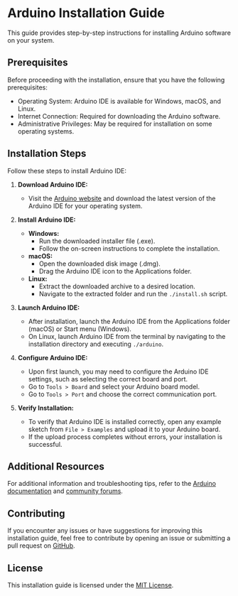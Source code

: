 # Arduino Installation Guide

This guide provides step-by-step instructions for installing Arduino software on your system.

## Prerequisites

Before proceeding with the installation, ensure that you have the following prerequisites:

- Operating System: Arduino IDE is available for Windows, macOS, and Linux.
- Internet Connection: Required for downloading the Arduino software.
- Administrative Privileges: May be required for installation on some operating systems.

## Installation Steps

Follow these steps to install Arduino IDE:

1. **Download Arduino IDE:**
   - Visit the [Arduino website](https://www.arduino.cc/en/software) and download the latest version of the Arduino IDE for your operating system.

2. **Install Arduino IDE:**
   - **Windows:**
     - Run the downloaded installer file (.exe).
     - Follow the on-screen instructions to complete the installation.
   - **macOS:**
     - Open the downloaded disk image (.dmg).
     - Drag the Arduino IDE icon to the Applications folder.
   - **Linux:**
     - Extract the downloaded archive to a desired location.
     - Navigate to the extracted folder and run the `./install.sh` script.

3. **Launch Arduino IDE:**
   - After installation, launch the Arduino IDE from the Applications folder (macOS) or Start menu (Windows).
   - On Linux, launch Arduino IDE from the terminal by navigating to the installation directory and executing `./arduino`.

4. **Configure Arduino IDE:**
   - Upon first launch, you may need to configure the Arduino IDE settings, such as selecting the correct board and port.
   - Go to `Tools > Board` and select your Arduino board model.
   - Go to `Tools > Port` and choose the correct communication port.

5. **Verify Installation:**
   - To verify that Arduino IDE is installed correctly, open any example sketch from `File > Examples` and upload it to your Arduino board.
   - If the upload process completes without errors, your installation is successful.

## Additional Resources

For additional information and troubleshooting tips, refer to the [Arduino documentation](https://www.arduino.cc/en/Guide) and [community forums](https://forum.arduino.cc/).

## Contributing

If you encounter any issues or have suggestions for improving this installation guide, feel free to contribute by opening an issue or submitting a pull request on [GitHub](https://github.com/your-username/arduino-installation-guide).

## License

This installation guide is licensed under the [MIT License](LICENSE).
